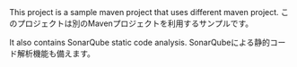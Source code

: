 This project is a sample maven project that uses different maven project.
このプロジェクトは別のMavenプロジェクトを利用するサンプルです。

It also contains SonarQube static code analysis.
SonarQubeによる静的コード解析機能も備えます。
